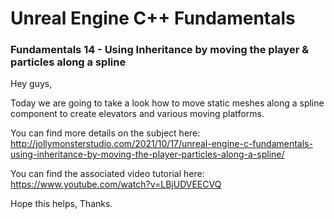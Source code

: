 # Unreal Engine C++ Fundamentals
### Fundamentals 14 - Using Inheritance by moving the player & particles along a spline

Hey guys,

Today we are going to take a look how to move static meshes along a spline component to create elevators and various moving platforms.

You can find more details on the subject here: http://jollymonsterstudio.com/2021/10/17/unreal-engine-c-fundamentals-using-inheritance-by-moving-the-player-particles-along-a-spline/

You can find the associated video tutorial here: https://www.youtube.com/watch?v=LBjUDVEECVQ

Hope this helps, Thanks.